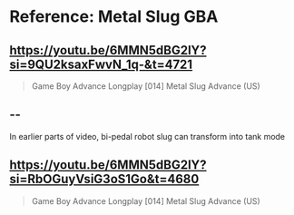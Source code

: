 # Reference: Metal Slug GBA

## https://youtu.be/6MMN5dBG2lY?si=9QU2ksaxFwvN_1q-&t=4721

> Game Boy Advance Longplay [014] Metal Slug Advance (US) 

## --

In earlier parts of video, bi-pedal robot slug can transform into tank mode 

## https://youtu.be/6MMN5dBG2lY?si=RbOGuyVsiG3oS1Go&t=4680

> Game Boy Advance Longplay [014] Metal Slug Advance (US) 
